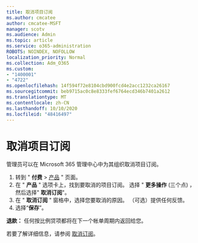 ```yaml
---
title: 取消项目订阅
ms.author: cmcatee
author: cmcatee-MSFT
manager: scotv
ms.audience: Admin
ms.topic: article
ms.service: o365-administration
ROBOTS: NOINDEX, NOFOLLOW
localization_priority: Normal
ms.collection: Adm_O365
ms.custom:
- "1400001"
- "4722"
ms.openlocfilehash: 14f594f72e8104cbd900fcd4e2acc1232ca26167
ms.sourcegitcommit: beb9715ac0c8e8333fef6764ecd346b7401a2612
ms.translationtype: MT
ms.contentlocale: zh-CN
ms.lasthandoff: 10/10/2020
ms.locfileid: "48416497"
---
```

# <a name="cancel-project-subscription"></a>取消项目订阅

管理员可以在 Microsoft 365 管理中心中为其组织取消项目订阅。

1. 转到 " **付费** \> [产品](https://go.microsoft.com/fwlink/p/?linkid=842054) " 页面。
2. 在 " **产品** " 选项卡上，找到要取消的项目订阅。 选择 " **更多操作** (三个点) ，然后选择" **取消订阅**"。
3. 在 " **取消订阅** " 窗格中，选择您要取消的原因。 （可选）提供任何反馈。
4. 选择“**保存**”。

**退款：** 任何按比例贷项都将在下一个帐单周期内返回给您。

若要了解详细信息，请参阅 [取消订阅](https://docs.microsoft.com/microsoft-365/commerce/subscriptions/cancel-your-subscription)。